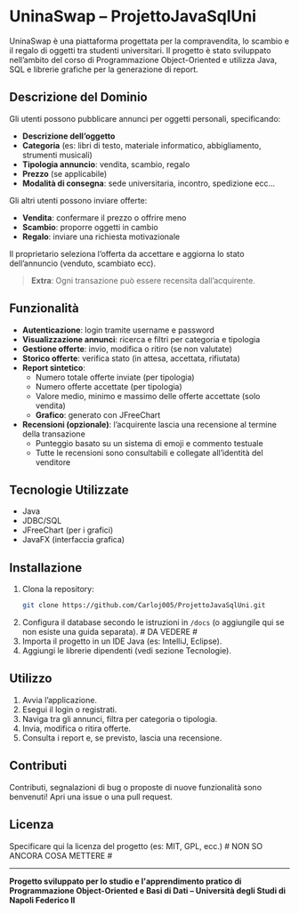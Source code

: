 # UninaSwap – ProjettoJavaSqlUni

UninaSwap è una piattaforma progettata per la compravendita, lo scambio e il regalo di oggetti tra studenti universitari. Il progetto è stato sviluppato nell’ambito del corso di Programmazione Object-Oriented e utilizza Java, SQL e librerie grafiche per la generazione di report.

## Descrizione del Dominio

Gli utenti possono pubblicare annunci per oggetti personali, specificando:
- **Descrizione dell’oggetto**
- **Categoria** (es: libri di testo, materiale informatico, abbigliamento, strumenti musicali)
- **Tipologia annuncio**: vendita, scambio, regalo
- **Prezzo** (se applicabile)
- **Modalità di consegna**: sede universitaria, incontro, spedizione ecc...

Gli altri utenti possono inviare offerte:
- **Vendita**: confermare il prezzo o offrire meno
- **Scambio**: proporre oggetti in cambio
- **Regalo**: inviare una richiesta motivazionale

Il proprietario seleziona l’offerta da accettare e aggiorna lo stato dell’annuncio (venduto, scambiato ecc).

> **Extra**: Ogni transazione può essere recensita dall’acquirente.

## Funzionalità

- **Autenticazione**: login tramite username e password
- **Visualizzazione annunci**: ricerca e filtri per categoria e tipologia
- **Gestione offerte**: invio, modifica o ritiro (se non valutate)
- **Storico offerte**: verifica stato (in attesa, accettata, rifiutata)
- **Report sintetico**: 
  - Numero totale offerte inviate (per tipologia)
  - Numero offerte accettate (per tipologia)
  - Valore medio, minimo e massimo delle offerte accettate (solo vendita)
  - **Grafico**: generato con JFreeChart 
- **Recensioni (opzionale)**: l’acquirente lascia una recensione al termine della transazione
  - Punteggio basato su un sistema di emoji e commento testuale
  - Tutte le recensioni sono consultabili e collegate all’identità del venditore

## Tecnologie Utilizzate

- Java
- JDBC/SQL
- JFreeChart (per i grafici) 
- JavaFX (interfaccia grafica)

## Installazione

1. Clona la repository:
   ```bash
   git clone https://github.com/Carloj005/ProjettoJavaSqlUni.git
   ```
2. Configura il database secondo le istruzioni in `/docs` (o aggiungile qui se non esiste una guida separata). # DA VEDERE #
3. Importa il progetto in un IDE Java (es: IntelliJ, Eclipse).
4. Aggiungi le librerie dipendenti (vedi sezione Tecnologie).

## Utilizzo

1. Avvia l’applicazione.
2. Esegui il login o registrati.
3. Naviga tra gli annunci, filtra per categoria o tipologia.
4. Invia, modifica o ritira offerte.
5. Consulta i report e, se previsto, lascia una recensione.

## Contributi

Contributi, segnalazioni di bug o proposte di nuove funzionalità sono benvenuti! Apri una issue o una pull request.

## Licenza

Specificare qui la licenza del progetto (es: MIT, GPL, ecc.) # NON SO ANCORA COSA METTERE #

---

**Progetto sviluppato per lo studio e l'apprendimento pratico di Programmazione Object-Oriented e Basi di Dati – Università degli Studi di Napoli Federico II**
